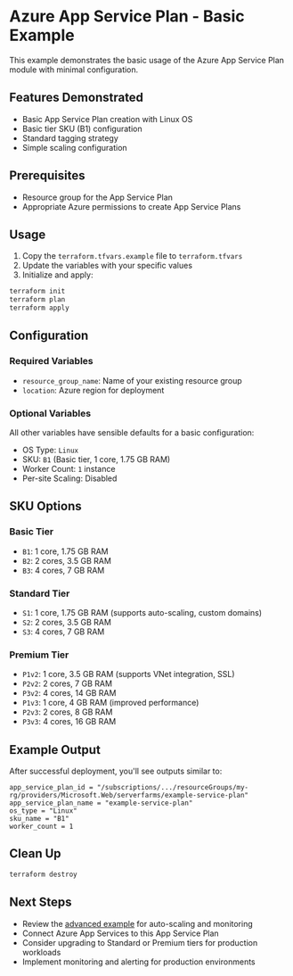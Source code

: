 # Azure App Service Plan - Basic Example

This example demonstrates the basic usage of the Azure App Service Plan module with minimal configuration.

## Features Demonstrated

- Basic App Service Plan creation with Linux OS
- Basic tier SKU (B1) configuration
- Standard tagging strategy
- Simple scaling configuration

## Prerequisites

- Resource group for the App Service Plan
- Appropriate Azure permissions to create App Service Plans

## Usage

1. Copy the `terraform.tfvars.example` file to `terraform.tfvars`
2. Update the variables with your specific values
3. Initialize and apply:

```bash
terraform init
terraform plan
terraform apply
```

## Configuration

### Required Variables

- `resource_group_name`: Name of your existing resource group
- `location`: Azure region for deployment

### Optional Variables

All other variables have sensible defaults for a basic configuration:

- OS Type: `Linux`
- SKU: `B1` (Basic tier, 1 core, 1.75 GB RAM)
- Worker Count: `1` instance
- Per-site Scaling: Disabled

## SKU Options

### Basic Tier
- `B1`: 1 core, 1.75 GB RAM
- `B2`: 2 cores, 3.5 GB RAM
- `B3`: 4 cores, 7 GB RAM

### Standard Tier
- `S1`: 1 core, 1.75 GB RAM (supports auto-scaling, custom domains)
- `S2`: 2 cores, 3.5 GB RAM
- `S3`: 4 cores, 7 GB RAM

### Premium Tier
- `P1v2`: 1 core, 3.5 GB RAM (supports VNet integration, SSL)
- `P2v2`: 2 cores, 7 GB RAM
- `P3v2`: 4 cores, 14 GB RAM
- `P1v3`: 1 core, 4 GB RAM (improved performance)
- `P2v3`: 2 cores, 8 GB RAM
- `P3v3`: 4 cores, 16 GB RAM

## Example Output

After successful deployment, you'll see outputs similar to:

```
app_service_plan_id = "/subscriptions/.../resourceGroups/my-rg/providers/Microsoft.Web/serverfarms/example-service-plan"
app_service_plan_name = "example-service-plan"
os_type = "Linux"
sku_name = "B1"
worker_count = 1
```

## Clean Up

```bash
terraform destroy
```

## Next Steps

- Review the [advanced example](../advanced/README.md) for auto-scaling and monitoring
- Connect Azure App Services to this App Service Plan
- Consider upgrading to Standard or Premium tiers for production workloads
- Implement monitoring and alerting for production environments